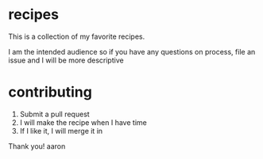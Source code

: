 recipes
=======

This is a collection of my favorite recipes.

I am the intended audience so if you have any questions on process, file an issue and I will be more descriptive

contributing
============

1. Submit a pull request
2. I will make the recipe when I have time
3. If I like it, I will merge it in

Thank you!
aaron
